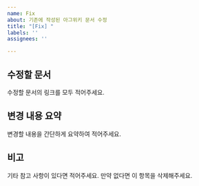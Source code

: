 ```yaml
---
name: Fix
about: 기존에 작성된 아그위키 문서 수정
title: "[Fix] "
labels: ''
assignees: ''

---
```


## 수정할 문서
수정할 문서의 링크를 모두 적어주세요.

## 변경 내용 요약
변경할 내용을 간단하게 요약하여 적어주세요.

## 비고
기타 참고 사항이 있다면 적어주세요.
만약 없다면 이 항목을 삭제해주세요.
